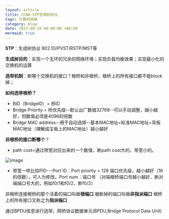 ```yaml
---
layout: article
title: CCNA-STP生成树协议
tags: 计算机网络
category: blog
date: 2023-09-18 00:00:00 +08:00
mermaid: true
---
```

**STP**：生成树协议 802.1D/PVST/RSTP/MST等

**生成树目的**：实现一个无环的冗余的网络环境；实现负载均衡效果；实现最小化的交换机的运算

**选举机制**：断哪个交换机的接口？根桥和非根桥，根桥上的所有接口都不能block掉；

**如何选举根桥？** 
- BID（BridgeID）= 桥ID  
- Bridge Priority = 桥优先级--默认出厂数值32768--可以手动调整，越小越好，但数值必须是4096的倍数
- Bridge MAC address--用于自动选择--基本MAC地址=标准MAC地址=背板MAC地址（理解成主板上的MAC地址）越小越好

 **非根桥的接口断哪个**？
  - path cost=通过带宽对应出来的一个数值，断path cost大的，带宽小的。

![image](https://github.com/yutao517/yutao517.github.io/assets/62100249/ac72199f-374f-4593-8738-825f7d1d4229)

- 带宽一样比较PID---Port ID：Port priority = 128 端口优先级，越小越好（16的倍数），可人为修改。Port num：端口号  （对端根桥端口号越小越好，断对端端口号大的，例如f0/1和f0/2，断f0/2）

非根桥连接根桥的那个活着的端口叫做**根端口**
被断掉的端口叫做**非指派端口**
根桥上的所有接口又称之为**指派端口**

通过BPDU信息进行选举，网桥协议数据单元(BPDU,Bridge Protocol Data Unit)


